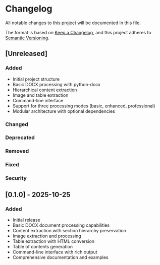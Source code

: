 # Changelog

All notable changes to this project will be documented in this file.

The format is based on [Keep a Changelog](https://keepachangelog.com/en/1.0.0/),
and this project adheres to [Semantic Versioning](https://semver.org/spec/v2.0.0.html).

## [Unreleased]

### Added
- Initial project structure
- Basic DOCX processing with python-docx
- Hierarchical content extraction
- Image and table extraction
- Command-line interface
- Support for three processing modes (basic, enhanced, professional)
- Modular architecture with optional dependencies

### Changed

### Deprecated

### Removed

### Fixed

### Security

## [0.1.0] - 2025-10-25

### Added
- Initial release
- Basic DOCX document processing capabilities
- Content extraction with section hierarchy preservation
- Image extraction and processing
- Table extraction with HTML conversion
- Table of contents generation
- Command-line interface with rich output
- Comprehensive documentation and examples
